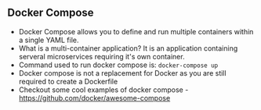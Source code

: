 ## Docker Compose

- Docker Compose allows you to define and run multiple containers within a single YAML file.
- What is a multi-container application? It is an application containing serveral microservices requiring it's own container.
- Command used to run docker compose is: `docker-compose up`
- Docker compose is not a replacement for Docker as you are still required to create a Dockerfile
- Checkout some cool examples of docker compose - https://github.com/docker/awesome-compose

